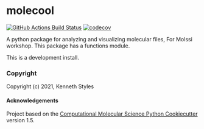molecool
==============================
[//]: # (Badges)
[![GitHub Actions Build Status](https://github.com/REPLACE_WITH_OWNER_ACCOUNT/molecool/workflows/CI/badge.svg)](https://github.com/REPLACE_WITH_OWNER_ACCOUNT/molecool/actions?query=workflow%3ACI)
[![codecov](https://codecov.io/gh/REPLACE_WITH_OWNER_ACCOUNT/molecool/branch/master/graph/badge.svg)](https://codecov.io/gh/REPLACE_WITH_OWNER_ACCOUNT/molecool/branch/master)


A python package for analyzing and visualizing molecular files, For Molssi workshop.
This package has a functions module. 

This is a development install.

### Copyright

Copyright (c) 2021, Kenneth Styles


#### Acknowledgements
 
Project based on the 
[Computational Molecular Science Python Cookiecutter](https://github.com/molssi/cookiecutter-cms) version 1.5.
